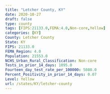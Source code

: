 ```yaml
---
title: "Letcher County, KY"
date: 2020-10-27
draft: false
type: county
tags: [FIPS:21133.0,FEMA:4.0,Non-core,Yellow]
categories: [KY]
County: Letcher County
State: KY
FIPS: 21133.0
FEMA_Region: 4.0
Population: 21553.0
NCHS_Urban_Rural_Classification: Non-core
Tests_in_prior_14_days: 1095.0
Fourteen_day_test_rate_per_100000: 5080.0
Percent_Positivity_in_prior_14_days: 0.07
Level: Yellow
url: /states/KY/letcher-county
---
```



